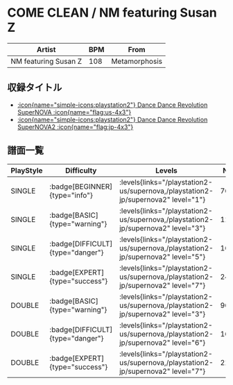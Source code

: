 # COME CLEAN / NM featuring Susan Z

|Artist|BPM|From|
|------|---|----|
|NM featuring Susan Z|108|Metamorphosis|

## 収録タイトル

- [:icon{name="simple-icons:playstation2"} Dance Dance Revolution SuperNOVA :icon{name="flag:us-4x3"}](/playstation2-us/supernova)
- [:icon{name="simple-icons:playstation2"} Dance Dance Revolution SuperNOVA2 :icon{name="flag:jp-4x3"}](/playstation2-jp/supernova2)

## 譜面一覧

|PlayStyle|Difficulty|Levels|Notes|Movie|
|---------|----------|------|-----|-----|
|SINGLE| :badge[BEGINNER]{type="info"}| :levels{links="/playstation2-us/supernova,/playstation2-jp/supernova2" level="1"}|76/1||
|SINGLE| :badge[BASIC]{type="warning"}| :levels{links="/playstation2-us/supernova,/playstation2-jp/supernova2" level="3"}|116/4||
|SINGLE| :badge[DIFFICULT]{type="danger"}| :levels{links="/playstation2-us/supernova,/playstation2-jp/supernova2" level="5"}|168/15||
|SINGLE| :badge[EXPERT]{type="success"}| :levels{links="/playstation2-us/supernova,/playstation2-jp/supernova2" level="7"}|249/11||
|DOUBLE| :badge[BASIC]{type="warning"}| :levels{links="/playstation2-us/supernova,/playstation2-jp/supernova2" level="3"}|96/2||
|DOUBLE| :badge[DIFFICULT]{type="danger"}| :levels{links="/playstation2-us/supernova,/playstation2-jp/supernova2" level="6"}|161/15||
|DOUBLE| :badge[EXPERT]{type="success"}| :levels{links="/playstation2-us/supernova,/playstation2-jp/supernova2" level="7"}|216/27||
